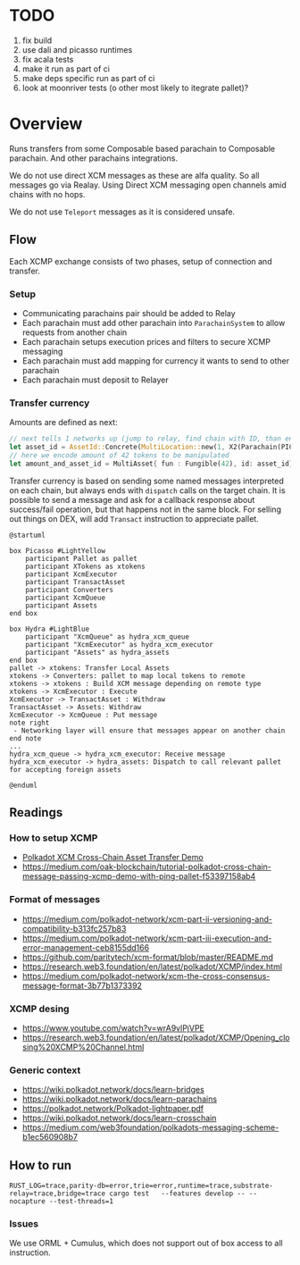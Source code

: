 # TODO

1. fix build 
2. use dali and picasso runtimes
3. fix acala tests
4. make it run as part of ci
5. make deps specific run as part of ci
6. look at moonriver tests (o other most likely to itegrate pallet)?
# Overview

Runs transfers from some Composable based parachain to Composable parachain. And other parachains integrations.

We do not use direct XCM messages as these are alfa quality.
So all messages go via Realay. Using Direct XCM messaging open channels amid chains with no hops.

We do not use `Teleport` messages as it is considered unsafe.

## Flow

Each XCMP exchange consists of two phases, setup of connection and transfer.

### Setup

- Communicating parachains pair should be added to Relay
- Each parachain must add other parachain into `ParachainSystem` to allow requests from another chain
- Each parachain setups execution prices and filters to secure XCMP messaging
- Each parachain must add mapping for currency it wants to send to other parachain
- Each parachain must deposit to  Relayer

### Transfer currency

Amounts are defined as next:
```rust
// next tells 1 networks up (jump to relay, find chain with ID, than encode para native asset),
let asset_id = AssetId::Concrete(MultiLocation::new(1, X2(Parachain(PICASSO_PARA_ID), GeneralKey(СurrencyId::PICA.encode())));
// here we encode amount of 42 tokens to be manipulated
let amount_and_asset_id = MultiAsset{ fun : Fungible(42), id: asset_id};
```

Transfer currency is based on sending some named messages interpreted on each chain, but always ends with `dispatch` calls on the target chain.  It is possible to send a message and ask for a callback response about success/fail operation, but that happens not in the same block. For selling out things on DEX, will add `Transact` instruction to appreciate pallet.


```plantuml
@startuml

box Picasso #LightYellow
    participant Pallet as pallet
    participant XTokens as xtokens
    participant XcmExecutor
    participant TransactAsset
    participant Converters
    participant XcmQueue
    participant Assets
end box

box Hydra #LightBlue
    participant "XcmQueue" as hydra_xcm_queue
    participant "XcmExecutor" as hydra_xcm_executor
    participant "Assets" as hydra_assets
end box
pallet -> xtokens: Transfer Local Assets
xtokens -> Converters: pallet to map local tokens to remote
xtokens -> xtokens : Build XCM message depending on remote type
xtokens -> XcmExecutor : Execute
XcmExecutor -> TransactAsset : Withdraw
TransactAsset -> Assets: Withdraw
XcmExecutor -> XcmQueue : Put message
note right
 - Networking layer will ensure that messages appear on another chain
end note
...
hydra_xcm_queue -> hydra_xcm_executor: Receive message
hydra_xcm_executor -> hydra_assets: Dispatch to call relevant pallet for accepting foreign assets

@enduml
```

## Readings


### How to setup XCMP

- [Polkadot XCM Cross-Chain Asset Transfer Demo](https://medium.com/oak-blockchain/polkadot-xcm-cross-chain-asset-transfer-demo-53aa9a2e97a7)
- https://medium.com/oak-blockchain/tutorial-polkadot-cross-chain-message-passing-xcmp-demo-with-ping-pallet-f53397158ab4

### Format of messages

- https://medium.com/polkadot-network/xcm-part-ii-versioning-and-compatibility-b313fc257b83
- https://medium.com/polkadot-network/xcm-part-iii-execution-and-error-management-ceb8155dd166
- https://github.com/paritytech/xcm-format/blob/master/README.md
- https://research.web3.foundation/en/latest/polkadot/XCMP/index.html
- https://medium.com/polkadot-network/xcm-the-cross-consensus-message-format-3b77b1373392


### XCMP desing

- https://www.youtube.com/watch?v=wrA9vlPjVPE
- https://research.web3.foundation/en/latest/polkadot/XCMP/Opening_closing%20XCMP%20Channel.html

### Generic context

- https://wiki.polkadot.network/docs/learn-bridges
- https://wiki.polkadot.network/docs/learn-parachains
- https://polkadot.network/Polkadot-lightpaper.pdf
- https://wiki.polkadot.network/docs/learn-crosschain
- https://medium.com/web3foundation/polkadots-messaging-scheme-b1ec560908b7


## How to run

```shell
RUST_LOG=trace,parity-db=error,trie=error,runtime=trace,substrate-relay=trace,bridge=trace cargo test   --features develop -- --nocapture --test-threads=1
```

### Issues

We use ORML + Cumulus, which does not support out of box access to all instruction.
